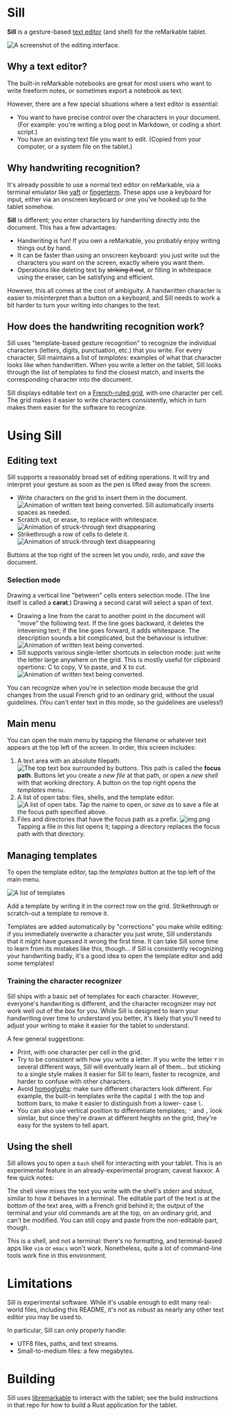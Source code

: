 # Sill

**Sill** is a gesture-based [text editor]
(and shell) for the reMarkable tablet.

[text editor]: https://en.wikipedia.org/wiki/Text_editor

![A screenshot of the editing interface.](screenshots/editing-banner.png)

## Why a text editor?

The built-in reMarkable notebooks are great for most users
who want to write freeform notes, or sometimes export a
notebook as text.

However, there are a few special situations where a text
editor is essential:

- You want to have precise control over the characters in
  your document. (For example: you're writing a blog post in
  Markdown, or coding a short script.)
- You have an existing text file you want to edit. (Copied
  from your computer, or a system file on the tablet.)

## Why handwriting recognition?

It's already possible to use a normal text editor on
reMarkable, via a terminal emulator like [yaft] or
[fingerterm]. These apps use a keyboard for
input, either via an onscreen keyboard or one you've hooked
up to the tablet somehow.

**Sill** is different; you enter characters by handwriting
directly into the document. This has a few advantages:

- Handwriting is fun! If you own a reMarkable, you probably
  enjoy writing things out by hand.
- It can be faster than using an onscreen keyboard: you just
  write out the characters you want on the screen, exactly
  where you want them.
- Operations like deleting text by ~~striking it out~~,
  or filling in whitespace using the eraser, can be
  satisfying and efficient.

However, this all comes at the cost of ambiguity. A
handwritten character is easier to misinterpret than a
button on a keyboard, and Sill needs to work a
bit harder to turn your writing into changes to the text.

[yaft]: https://github.com/timower/rM2-stuff/tree/master/apps/yaft
[fingerterm]: https://github.com/dixonary/fingerterm-reMarkable

## How does the handwriting recognition work?

Sill uses "template-based gesture recognition" to recognize
the individual characters (letters, digits, punctuation,
etc.) that you write. For every character, Sill maintains
a list of _templates_: examples of what that character
looks like when handwritten. When you write a letter on the
tablet, Sill looks through the list of templates to find the
closest match, and inserts the corresponding character into
the document.

Sill displays editable text on a [French-ruled grid],
with one character per cell. The grid makes it easier to
write characters consistently, which in turn makes them
easier for the software to recognize.

[French-ruled grid]: https://en.wikipedia.org/wiki/Ruled_paper#France

# Using Sill

## Editing text

Sill supports a reasonably broad set of editing operations.
It will try and interpret your gesture as soon as the pen
is lifted away from the screen.

- Write characters on the grid to insert them in the document.
  ![Animation of written text being converted.](screenshots/sill-write.gif)
  Sill automatically inserts spaces as needed.
- Scratch out, or erase, to replace with whitespace.
  ![Animation of struck-through text disappearing](screenshots/sill-erase.gif)
- Strikethrough a row of cells to delete it.
  ![Animation of struck-through text disappearing](screenshots/sill-strikethrough.gif)

Buttons at the top right of the screen let you _undo_,
_redo_, and _save_ the document.

### Selection mode

Drawing a vertical line "between" cells enters selection mode.
(The line itself is called a **carat**.)
Drawing a second carat will select a span of text.

- Drawing a line from the carat to another point in the document will "move" the following text. If the line goes backward, it deletes the intevening text; if the line goes forward, it adds whitespace. The description sounds a bit complicated, but the behaviour is intuitive: 
  ![Animation of written text being converted.](screenshots/sill-move.gif)
- Sill supports various single-letter shortcuts in selection mode: just write the letter large anywhere on the grid. This is mostly useful for clipboard opertions: C to copy, V to paste, and X to cut.
  ![Animation of written text being converted.](screenshots/sill-cut-paste.gif)

You can recognize when you're in selection mode because
the grid changes from the usual French grid to an ordinary
grid, without the usual guidelines. (You can't enter text
in this mode, so the guidelines are useless!) 

## Main menu

You can open the main menu by tapping the filename or
whatever text appears at the top left of the screen. In order,
this screen includes:
1. A text area with an absolute filepath.
    ![The top text box surrounded by buttons.](screenshots/sill-menu-top.png)
   This path is called the **focus path**. Buttons let you
   create a _new file_ at that path, or open a _new shell_
   with that working directory. A button on the top right opens the _templates_ menu.
2. A list of open tabs: files, shells, and the template
    editor.
    ![A list of open tabs.](screenshots/tab-list.png)
    Tap the name to open, or _save as_ to save a file at the focus path specified above.
3. Files and directories that have the focus path as a prefix.
   ![img.png](screenshots/paths.png)
    Tapping a file in this list opens it; tapping a
    directory replaces the focus path with that directory.

## Managing templates

To open the template editor, tap the _templates_
button at the top left of the main menu.

![A list of templates](screenshots/templates-crop.png)

Add a template by writing it in the correct row on the grid.
Strikethrough or scratch-out a template to remove it. 

Templates are added automatically by "corrections" you make
while editing: if you immediately overwrite a character you just
wrote, Sill understands that it might have guessed it wrong the
first time. It can take Sill some time to learn from its mistakes
like this, though... if Sill is consistently recognizing your
handwriting badly, it's a good idea to open the template editor
and add some templates!

### Training the character recognizer

Sill ships with a basic set of templates for each character.
However, everyone's handwriting is different, and the
character recognizer may not work well out of the box for
you. While Sill is designed to learn your handwriting over time to
understand you better, it's likely that you'll need to
adjust your writing to make it easier for the tablet
to understand.

A few general suggestions:

- Print, with one character per cell in the grid.
- Try to be consistent with how you write a letter. If you
  write the letter `Y` in several different ways, Sill
  will eventually learn all of them... but sticking
  to a single style makes it easier for Sill to learn,
  faster to recognize, and harder to confuse with other
  characters.
- Avoid [homoglyphs]: make sure different
  characters look different. For example, the built-in
  templates write the capital `I` with the top and bottom
  bars, to make it easier to distinguish from a lower-
  case `l`.
- You can also use vertical position to differentiate
  templates; `'` and `,` look similar, but since they're
  drawn at different heights on the grid, they're easy for
  the system to tell apart.

[homoglyphs]: https://en.wikipedia.org/wiki/Homoglyph

## Using the shell

Sill allows you to open a `bash` shell for interacting with
your tablet. This is an experimental feature in an
already-experimental program; caveat haxxor. A few quick
notes:

The shell view mixes the text you write with the shell's
stderr and stdout, similar to how it behaves in a terminal.
The editable part of the text is at the bottom of the text
area, with a French grid behind it; the output of the terminal
and your old commands are at the top, on an ordinary grid,
and can't be modified. You can still copy and paste from the
non-editable part, though.

This is a shell, and not a terminal: there's no formatting,
and terminal-based apps like `vim` or `emacs` won't work.
Nonetheless, quite a lot of command-line tools work fine
in this environment.

# Limitations

Sill is experimental software. While it's usable enough
to edit many real-world files, including this README, it's
not as robust as nearly any other text editor you may be
used to.

In particular, Sill can only properly handle:
- UTF8 files, paths, and text streams.
- Small-to-medium files: a few megabytes.

# Building

Sill uses [libremarkable] to interact with the tablet;
see the build instructions in that repo for how to build
a Rust application for the tablet.

[libremarkable]: https://github.com/canselcik/libremarkable
